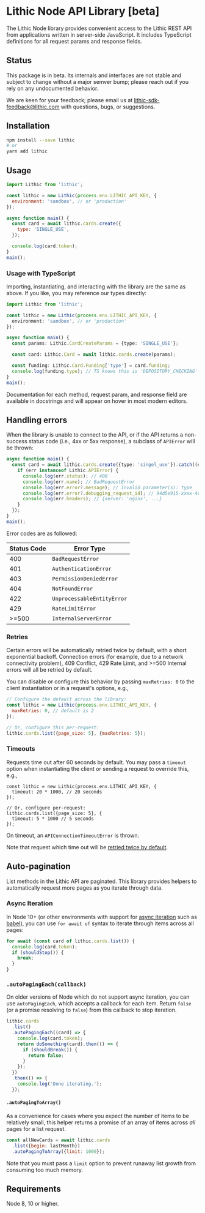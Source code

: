 # Lithic Node API Library [beta]

The Lithic Node library provides convenient access
to the Lithic REST API from applications written in server-side JavaScript.
It includes TypeScript definitions for all request params and response fields.

## Status

This package is in beta. Its internals and interfaces are not stable
and subject to change without a major semver bump;
please reach out if you rely on any undocumented behavior.

We are keen for your feedback; please email us at [lithic-sdk-feedback@lithic.com](mailto:lithic-sdk-feedback@lithic.com)
with questions, bugs, or suggestions.

## Installation

```sh
npm install --save lithic
# or
yarn add lithic
```

## Usage

```js
import Lithic from 'lithic';

const lithic = new Lithic(process.env.LITHIC_API_KEY, {
  environment: 'sandbox', // or 'production'
});

async function main() {
  const card = await lithic.cards.create({
    type: 'SINGLE_USE',
  });

  console.log(card.token);
}
main();
```

### Usage with TypeScript

Importing, instantiating, and interacting with the library are the same as above.
If you like, you may reference our types directly:

```ts
import Lithic from 'lithic';

const lithic = new Lithic(process.env.LITHIC_API_KEY, {
  environment: 'sandbox', // or 'production'
});

async function main() {
  const params: Lithic.CardCreateParams = {type: 'SINGLE_USE'};

  const card: Lithic.Card = await lithic.cards.create(params);

  const funding: Lithic.Card.Funding['type'] = card.funding;
  console.log(funding.type); // TS knows this is 'DEPOSITORY_CHECKING' | 'DEPOSITORY_SAVINGS'
}
main();
```

Documentation for each method, request param, and response field are available in docstrings and will appear on hover in most modern editors.

## Handling errors

When the library is unable to connect to the API,
or if the API returns a non-success status code (i.e., 4xx or 5xx response),
a subclass of `APIError` will be thrown:

```ts
async function main() {
  const card = await lithic.cards.create({type: 'singel_use'}).catch((err) => {
    if (err instanceof Lithic.APIError) {
      console.log(err.status); // 400
      console.log(err.name); // BadRequestError
      console.log(err.error?.message); // Invalid parameter(s): type
      console.log(err.error?.debugging_request_id); // 94d5e915-xxxx-4cee-a4f5-2xd6ebd279ac
      console.log(err.headers); // {server: 'nginx', ...}
    }
  });
}
main();
```

Error codes are as followed:

| Status Code | Error Type                 |
| ----------- | -------------------------- |
| 400         | `BadRequestError`          |
| 401         | `AuthenticationError`      |
| 403         | `PermissionDeniedError`    |
| 404         | `NotFoundError`            |
| 422         | `UnprocessableEntityError` |
| 429         | `RateLimitError`           |
| >=500       | `InternalServerError`      |

### Retries

Certain errors will be automatically retried twice by default, with a short exponential backoff.
Connection errors (for example, due to a network connectivity problem), 409 Conflict, 429 Rate Limit,
and >=500 Internal errors will all be retried by default.

You can disable or configure this behavior by passing `maxRetries: 0` to the client instantiation
or in a request's options, e.g.,

```js
// Configure the default across the library:
const lithic = new Lithic(process.env.LITHIC_API_KEY, {
  maxRetries: 0, // default is 2
});

// Or, configure this per-request:
lithic.cards.list({page_size: 5}, {maxRetries: 5});
```

### Timeouts

Requests time out after 60 seconds by default. You may pass a `timeout` option when instantiating the client or sending a
request to override this, e.g.,

```
const lithic = new Lithic(process.env.LITHIC_API_KEY, {
  timeout: 20 * 1000, // 20 seconds
});

// Or, configure per-request:
lithic.cards.list({page_size: 5}, {
  timeout: 5 * 1000 // 5 seconds
});
```

On timeout, an `APIConnectionTimeoutError` is thrown.

Note that request which time out will be [retried twice by default](#retries).

## Auto-pagination

List methods in the Lithic API are paginated.
This library provides helpers to automatically request more pages as you iterate through data.

### Async Iteration

In Node 10+ (or other environments with support for
[async iteration](https://github.com/tc39/proposal-async-iteration#the-async-iteration-statement-for-await-of)
such as [babel](https://babeljs.io/docs/en/babel-plugin-transform-async-generator-functions)),
you can use `for await of` syntax to iterate through items across all pages:

```js
for await (const card of lithic.cards.list()) {
  console.log(card.token);
  if (shouldStop()) {
    break;
  }
}
```

### `.autoPagingEach(callback)`

On older versions of Node which do not support async iteration,
you can use `autoPagingEach`, which accepts a callback for each item.
Return `false` (or a promise resolving to `false`) from this callback to stop iteration.

```js
lithic.cards
  .list()
  .autoPagingEach((card) => {
    console.log(card.token);
    return doSomething(card).then(() => {
      if (shouldBreak()) {
        return false;
      }
    });
  })
  .then(() => {
    console.log('Done iterating.');
  });
```

#### `.autoPagingToArray()`

As a convenience for cases where you expect the number of items to be relatively small,
this helper returns a promise of an array of items across _all_ pages for a list request.

```js
const allNewCards = await lithic.cards
  .list({begin: lastMonth})
  .autoPagingToArray({limit: 1000});
```

Note that you must pass a `limit` option to prevent runaway list growth from consuming too much memory.

## Requirements

Node 8, 10 or higher.
